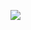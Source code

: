 
<ScrollingNotice />


<!-- ![](http://cdn.qiniu.liyansheng.top/img/DM_20241118184856_001-removebg-preview.png) -->


<MyGlobalComponent />

![](http://cdn.qiniu.liyansheng.top/img/20250522145954.png)

<!-- ![](http://cdn.qiniu.liyansheng.top/img/1752937162774.jpg) -->
